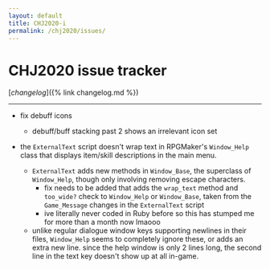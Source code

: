 ```yaml
---
layout: default
title: CHJ2020-i
permalink: /chj2020/issues/
---
```


# CHJ2020 issue tracker

[*changelog*]({% link changelog.md %})

---

- fix debuff icons
    - debuff/buff stacking past 2 shows an irrelevant icon set

- the `ExternalText` script doesn't wrap text in RPGMaker's `Window_Help` class that displays item/skill descriptions in the main menu. 
	- `ExternalText` adds new methods in `Window_Base`, the superclass of `Window_Help`, though only involving removing escape characters.
		- fix needs to be added that adds the `wrap_text` method and `too_wide?` check to `Window_Help` or `Window_Base`, taken from the `Game_Message` changes in the `ExternalText` script
		- ive literally never coded in Ruby before so this has stumped me for more than a month now lmaooo
	- unlike regular dialogue window keys supporting newlines in their files, `Window_Help` seems to completely ignore these, or adds an extra new line. since the help window is only 2 lines long, the second line in the text key doesn't show up at all in-game.